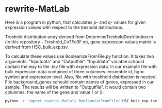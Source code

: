 # rewrite-MatLab
Here is a program in python, that calculates p- and q- values for given expression values with respect to the treshold dstributions. 

Treshold distribution array derived from DetermineTresholdDestribution.m (in this repository - Treshold_CoTFcRF.m), gene expression values matrix is derived from HSC_bulk_exp.tsv.

To calculate these values use BooleanizeFromFile.py function. It takes two arguments: "Inputdata" and "Outputfile". "Inputdata" variable schould contain the way to the .tsv file with expression data. In our example file with bulk expression data contained of three columnes: ensemble id, hgnc symbol and expression level. Also, file with treshhold distribution is needed. File background_genes schould contain names of genes, expressed in our sample. The results will be written to "Outputfile". It would contain two columnes: the name of the gene and value 1 or 0. 

```python
python -c 'import rewrite-Matlab; BooleanizeFromFile('HSC_bulk_exp.tsv', 'test.txt')'
```
